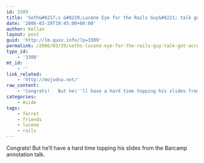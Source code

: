 ```yaml
---
id: 3309
title: 'Seth&#8217;s &#8220;Lucene Eye for the Rails Guy&#8221; talk got accepted for RailsConf'
date: '2006-03-29T19:45:00+00:00'
author: Kellan
layout: post
guid: 'http://lm.quxx.info/?p=3309'
permalink: /2006/03/29/seths-lucene-eye-for-the-rails-guy-talk-got-accepted-for-railsconf/
typo_id:
    - '3308'
mt_id:
    - ''
link_related:
    - 'http://mojodna.net/'
raw_content:
    - 'Congrats!   But he\''ll have a hard time topping his slides from the Barcamp annotation talk.'
categories:
    - Aside
tags:
    - ferret
    - friends
    - lucene
    - rails
---
```


Congrats! But he’ll have a hard time topping his slides from the Barcamp annotation talk.
